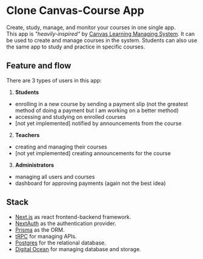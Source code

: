 # Clone Canvas-Course App

Create, study, manage, and monitor your courses in one single app.  
This app is *"heavily-inspired"* by [Canvas Learning Managing System](https://www.instructure.com/en-au/canvas). It can be used to create and manage courses in the system. Students can also use the same app to study and practice in specific courses.

## Feature and flow

There are 3 types of users in this app:

1. **Students**

- enrolling in a new course by sending a payment slip (not the greatest method of doing a payment but I am working on a better method)
- accessing and studying on enrolled courses
- [not yet implemented] notified by announcements from the course

2. **Teachers**

- creating and managing their courses
- [not yet implemented] creating announcements for the course

3. **Administrators**

- managing all users and courses
- dashboard for approving payments (again not the best idea)

## Stack

- [Next.js](https://nextjs.org) as react frontend-backend framework.
- [NextAuth](https://next-auth.js.org) as the authentication provider.
- [Prisma](https://www.prisma.io) as the ORM.
- [tRPC](https://trpc.io/) for managing APIs.
- [Postgres](https://www.postgresql.org/) for the relational database.
- [Digital Ocean](https://www.digitalocean.com/) for managing database and storage.
